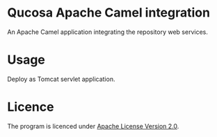 # Qucosa Apache Camel integration 

An Apache Camel application integrating the repository web services.

# Usage

Deploy as Tomcat servlet application.

# Licence

The program is licenced under [Apache License Version 2.0](http://www.apache.org/licenses/LICENSE-2.0).
